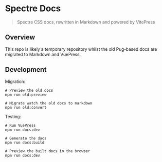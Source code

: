 # Spectre Docs

> Spectre CSS docs, rewritten in Markdown and powered by VitePress

## Overview

This repo is likely a temporary repository whilst the old Pug-based docs are migrated to Markdown and VuePress.

## Development

Migration:

```
# Preview the old docs
npm run old:preview

# Migrate watch the old docs to markdown
npm run old:convert
```

Testing:

```
# Run VuePress
npm run docs:dev

# Generate the docs
npm run docs:build

# Preview the built docs in the browser
npm run docs:dev
```
